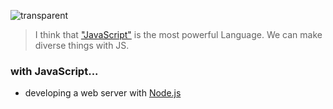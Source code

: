 ![transparent](https://capsule-render.vercel.app/api?type=transparent&fontColor=1E90FF&text=Eric&nbsp;Haam&height=150&fontSize=60&descAlignY=75&descAlign=60)

> I think that ["JavaScript"](https://haaam.notion.site/JavaScript-e817b10b047d4566b1c263e692251bb1) is the most powerful Language.
We can make diverse things with JS.

### with JavaScript...
- developing a web server with [Node.js](https://github.com/hyungJinn/zoom)
